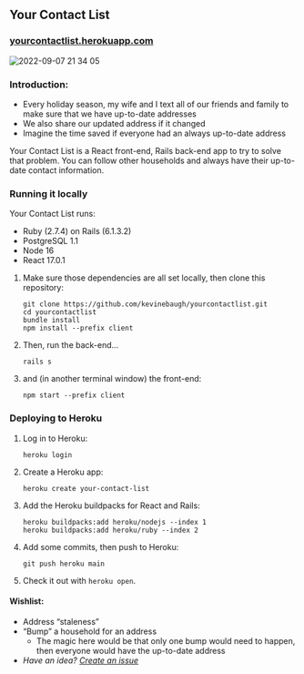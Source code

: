 ## Your Contact List
### [yourcontactlist.herokuapp.com](https://yourcontactlist.herokuapp.com/)

![2022-09-07 21 34 05](https://user-images.githubusercontent.com/3092522/189014073-41fb26bf-7b33-4e57-ad99-dc29bde497ac.gif)


### Introduction:

  - Every holiday season, my wife and I text all of our friends and family to make sure that we have up-to-date addresses
  - We also share our updated address if it changed
  - Imagine the time saved if everyone had an always up-to-date address

Your Contact List is a React front-end, Rails back-end app to try to solve that problem. You can follow other households and always have their up-to-date contact information.

### Running it locally

Your Contact List runs:

- Ruby (2.7.4) on Rails (6.1.3.2)
- PostgreSQL 1.1
- Node 16
- React 17.0.1


1. Make sure those dependencies are all set locally, then clone this repository:
    ```
    git clone https://github.com/kevinebaugh/yourcontactlist.git
    cd yourcontactlist
    bundle install
    npm install --prefix client
    ```

1. Then, run the back-end...
    ```
    rails s
    ```

1. and (in another terminal window) the front-end:
    ```
    npm start --prefix client
    ```

### Deploying to Heroku

1. Log in to Heroku:
    ```
    heroku login
    ```
1. Create a Heroku app:
    ```
    heroku create your-contact-list
    ```
1. Add the Heroku buildpacks for React and Rails:
    ```
    heroku buildpacks:add heroku/nodejs --index 1
    heroku buildpacks:add heroku/ruby --index 2
    ```
1. Add some commits, then push to Heroku:
    ```
    git push heroku main
    ```
1. Check it out with `heroku open`.

#### Wishlist:
 - Address “staleness”
 - “Bump” a household for an address
   - The magic here would be that only one bump would need to happen, then everyone would have the up-to-date address
- _Have an idea? [Create an issue](https://github.com/kevinebaugh/yourcontactlist/issues/new)_
